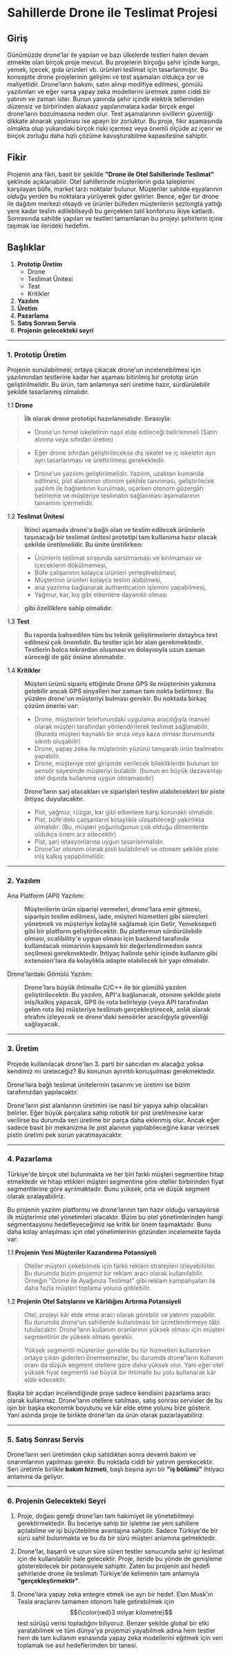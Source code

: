 # Sahillerde Drone ile Teslimat Projesi

## Giriş
Günümüzde drone'lar ile yapılan ve bazı ülkelerde testleri halen devam etmekte olan
birçok proje mevcut. Bu projelerin birçoğu şehir içinde kargo, yemek, içecek, gıda ürünleri vb. ürünleri teslimat için tasarlanmıştır. Bu konseptte drone projelerinin gelişimi ve test aşamaları oldukça zor ve maliyetlidir. Drone'ların bakımı, satın alınıp modifiye edilmesi, gömülü yazılımları ve eğer varsa yapay zeka modellerini üretmek zaten ciddi bir yatırım ve zaman ister. Bunun yanında şehir içinde elektrik tellerinden düzensiz ve birbirinden alakasız yapılanmalara kadar birçok engel drone'ların bozulmasına neden olur. Test aşamalarının sivillerin güvenliği dikkate alınarak yapılması ise apayrı bir zorluktur. Bu proje, fikir aşamasında olmakta olup yukarıdaki birçok riski içermez veya önemli ölçüde az içerir ve birçok zorluğu daha hızlı çözüme kavuşturabilme kapasitesine sahiptir.

## Fikir
Projenin ana fikri, basit bir şekilde **"Drone ile Otel Sahillerinde Teslimat"** şeklinde açıklanabilir. Otel sahillerinde müşterilerin gıda taleplerini karşılayan büfe, market tarzı noktalar bulunur. Müşteriler sahilde eşyalarının olduğu yerden bu noktalara yürüyerek gider gelirler. Bence, eğer bir drone ile dağıtım merkezi olsaydı ve ürünler büfeden müşterilerin şezlongta yattığı yere kadar teslim edilebilseydi bu gerçekten tatil konforunu ikiye katlardı. Sonrasında sahilde yapılan ve testleri tamamlanan bu projeyi şehirlerin içine taşımak ise ilerideki hedefim.

## Başlıklar
1. **Prototip Üretim**
    * Drone
    * Teslimat Ünitesi
    * Test
    * Kritikler
2. **Yazılım**
3. **Üretim**
4. **Pazarlama**
5. **Satış Sonrası Servis**
6. **Projenin gelecekteki seyri**

---

### 1. Prototip Üretim

Projenin sunulabilmesi, ortaya çıkacak drone'un incelenebilmesi için yazılımından testlerine kadar her aşaması bitirilmiş bir prototip ürün geliştirilmelidir. Bu ürün, tam anlamınya seri üretime hazır, sürdürülebilir şekilde tasarlanmış olmalıdır.

1.1 **Drone**
> **İlk olarak drone prototipi hazırlanmalıdır. Sırasıyla:**

> * Drone'un temel iskeletinin nasıl elde edileceği belirlenmeli (Satın alınma veya sıfırdan üretim)

> * Eğer drone sıfırdan geliştirilecekse dış iskelet ve iç iskeletin ayrı ayrı tasarlanması ve ürettirilmesi gerekektedir.

> * Drone'un yazılımı geliştirilmelidir. Yazılım, uzaktan kumanda edilmesi, pist alanınının otonom şekilde tanınması, geliştirilecek yazılım ile bağlantının kurulması, uçarken otonom güzergâh belirleme ve müşteriye teslimatın sağlanması aşamalarının tamamını içermelidir.

1.2 **Teslimat Ünitesi**
> **İkinci aşamada drone'a bağlı olan ve teslim edilecek ürünlerin taşınacağı bir teslimat ünitesi prototipi tam kullanıma hazır olacak şekilde üretilmelidir. Bu ünite üretilirken:**

> * Ürünlerin teslimat sırasında sarsılmaması ve kırılmaması ve içeceklerin dökülmemesi,
> * Büfe çalışanının kolayca ürünleri yerleştirebilmesi,
> * Müşterinin ürünleri kolayca teslim alabilmesi,
> * ana yazılıma bağlanarak authentication işlemini yapabilmesi,
> * Yağmur, kar, kış gibi etkenlere dayanıklı olması

> **gibi özelliklere sahip olmalıdır.**
    

1.3 **Test**

> **Bu raporda bahsedilen tüm bu teknik geliştirmelerin detaylıca test edilmesi çok önemlidir. Bu testler için bir alan gerekmektedir. Testlerin bolca tekrardan oluşması ve dolayısıyla uzun zaman süreceği de göz önüne alınmalıdır.**

1.4 **Kritikler**

> **Müşteri ürünü sipariş ettiğinde Drone GPS ile müşterinin yakınına gelebilir ancak GPS 
sinyalleri her zaman tam nokta belirtmez. Bu yüzden drone'un müşteriyi bulması gerekir. 
Bu noktada birkaç çözüm önerisi var:**

> * Drone, müşterinin telefonundaki uygulama aracılığıyla manuel olarak müşteri
tarafından yönlendirilerek teslimat sağlanabilir. (Burada müşteri kaynaklı bir arıza veya kaza olması durumunda sıkıntı oluşabilir)
> * Drone, yapay zeka ile müşterinin yüzünü tanıyarak ürün teslimatını yapabilir.
> * Drone, müşteriye otel girişinde verilecek bilekliklerde bulunan bir sensör 
sayesinde müşteriyi bulabilir. (bunun en büyük dezavantajı otel dışında kullanıma
uygun olmamasıdır)

> **Drone'ların şarj olacakları ve siparişleri teslim alabilecekleri bir piste ihtiyaç duyulacaktır.**

> * Pist, yağmur, rüzgar, kar gibi etkenlere karşı korunaklı olmalıdır.
> * Pist, büfe'deki çalışanların kolaylıkla ulaşabileceği yakınlıkta olmalıdır. (Bu, müşteri yoğunluğunun çok olduğu dönemlerde oldukça önem arz edecektir)
> * Pist, şarj istasyonlarına uygun tasarlanmalıdır.
> * Drone'lar otonom olarak pisti bulabilmeli ve otonom şekilde piste iniş kalkış yapabilmelidir.

---

### 2. Yazılım

Ana Platform (API) Yazılımı:

> **Müşterilerin ürün siparişi vermeleri, drone'lara emir gitmesi, siparişin teslim edilmesi, iade, müşteri hizmetleri gibi süreçleri yönetmek ve müşteriye kolaylık sağlamak için **Getir**, **Yemeksepeti** gibi bir platform geliştirilecektir. Bu platformun sürdürülebilir olması, scalibility'e uygun olması için backend tarafında kullanılacak mimarinin kapsamlı bir değerlendirmeden sonra seçilmesi gerekmektedir. İhtiyaç halinde şehir içinde kullanım gibi extension'lara da kolaylıkla adapte olabilecek bir yapı olmalıdır.**

Drone'lardaki Gömülü Yazılım:

> **Drone'lara büyük ihtimalle C/C++ ile bir gömülü yazılım geliştirilecektir. Bu yazılım, API'a bağlanacak, otonom şekilde piste iniş/kalkış yapacak, GPS ile rota belirleyip (veya API tarafından gelen rota ile) müşteriye teslimatı gerçekleştirecek, anlık olarak etrafını izleyecek ve drone'daki sensörler aracılığıyla güvenliği sağlayacak.**

---

### 3. Üretim
Projede kullanılacak drone'ları 3. parti bir satıcıdan mı alacağız yoksa kendimiz mi üreteceğiz? Bu konunun ayrıntılı konuşulması gerekmektedir.

Drone'lara bağlı teslimat ünitelerinin tasarımı ve üretimi ise bizim tarafımızdan yapılacaktır. 

Drone'ların pist alanlarının üretimini ise nasıl bir yapıya sahip olacakları belirler. Eğer büyük parçalara sahip robotik bir pist üretilmesine karar verilirse bu durumda seri üretime bir parça daha eklenmiş olur. Ancak eğer sadece basit bir mekanizma ile pist alanının yapılabileceğine karar verirsek pistin üretimi pek sorun yaratmayacaktır. 

---

### 4. Pazarlama
Türkiye'de birçok otel bulunmakta ve her biri farklı müşteri segmentine hitap etmektedir ve hitap ettikleri müşteri segmentine göre oteller birbirinden fiyat segmentlerine göre ayrılmaktadır. Bunu yüksek, orta ve düşük segment olarak sıralayabiliriz.

Bu projenin yazılım platformu ve drone'larının tam hazır olduğu varsayılırsa ilk müşterimiz otel yönetimleri olacaktır. Bizim bu otel yönetimlerinden hangi segmentasyonu hedefleyeceğimiz ise kritik bir önem taşımaktadır. Bunu daha kolay anlaşılması için otel yönetimlerinin gözünden incelemekte fayda var:

1.1 **Projenin Yeni Müşteriler Kazandırma Potansiyeli**

> Oteller müşteri çekebilmek için farklı reklam stratejileri izleyebilirler. Bu durumda bizim projemiz bir reklam aracı olarak kullanılabilir. Örneğin "Drone ile Ayağınıza Teslimat" gibi reklam kampanyaları ile daha fazla müşteri toplama yoluna gidilebilir.

1.2 **Projenin Otel Satışlarını ve Kârlılığını Artırma Potansiyeli**

> Otel, projeyi kâr elde etme aracı olarak görebilir ve yatırım yapabilir. Bu durumda drone'un sahillerde kullanılması bir ücretlendirmeye tâbi tutulacaktır. Drone'ların kullanım oranlarının yüksek olması için müşteri segmentinin de yüksek olması gerekir.

> Yüksek segmentli müşteriler genelde bu tür hizmetleri kullanırken ortaya çıkan giderleri önemsemezler, bu durumda drone'ların kullanım oranı da düşük segment otellere göre daha yüksek olur. Yani eğer otel yüksek fiyat segmentli ise büyük bir ihtimalle bu yolu kullanarak kâr elde edecektir.

Başka bir açıdan incelendiğinde proje sadece kendisini pazarlama aracı olarak kullanmaz. Drone'ların otellere satılması, satış sonrası servisler de bu işin bir başka ekonomik boyutunu ve kâr elde etme yolunu bize gösterir. Yani aslında proje ile birlikte drone'ları da ürün olarak pazarlayabiliriz.

---

### 5. Satış Sonrası Servis
Drone'ların seri üretimden çıkıp satıldıktan sonra devamlı bakım ve onarımlarının yapılması gerekir. Bu noktada ciddi bir yatırım gerekecektir.
Seri üretimle birlikle **bakım hizmeti**, başlı başına ayrı bir **"iş bölümü"** ihtiyacı anlamına da geliyor.

---

### 6. Projenin Gelecekteki Seyri
1. Proje, doğası gereği drone'ları tam hakimiyet ile yönetebilmeyi gerektirmektedir. Bu beceriye sahip bir işletme ise yeni sahillere açılabilme ve işi büyütebilme avantajına sahiptir. Sadece Türkiye'de bir sürü sahil bulunmakta ve bu da bir sürü müşteri anlamına gelmektedir.

2. Drone'lar, başarılı ve uzun süre süren testler sonucunda şehir içi teslimat için de kullanılabilir hale gelecektir. Proje, ileride bu yönde de genişleme gösterebilecek bir potansiyele sahiptir. Zaten bu projenin asıl hedefi şehirlerde drone ile teslimatı Türkiye'de kelimenin tam anlamıyla **"gerçekleştirmektir"**.

3. Drone'lara yapay zeka entegre etmek ise ayrı bir hedef. Elon Musk'ın Tesla araçlarını tamamen otonom hale getirebilmek için $${\color{red}3 milyar kilometre}$$ test sürüşü verisi topladığını biliyoruz. Benzer şekilde global bir etki yaratabilmek ve tüm dünya'ya projemizi yayabilmek adına hem testler hem de tam kullanım esnasında yapay zeka modellerini eğitmek için veri toplamak ise asıl hedeflerimden bir tanesi.
